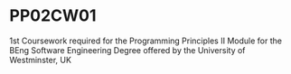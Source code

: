 # PP02CW01
1st Coursework required for the Programming Principles II Module for the BEng Software Engineering Degree offered by the University of Westminster, UK
